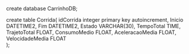 create database CarrinhoDB;

create table Corrida(
    idCorrida integer primary key autoincrement,
    Inicio DATETIME2,
    Fim DATETIME2,
    Estado VARCHAR(30),
    TempoTotal TIME,
    TrajetoTotal FLOAT,
    ConsumoMedio FLOAT,
    AceleracaoMedia FLOAT,
    VelocidadeMedia FLOAT    
);


